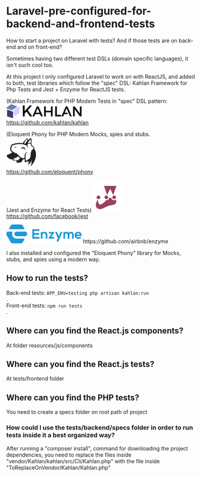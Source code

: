 # Laravel-pre-configured-for-backend-and-frontend-tests
How to start a project on Laravel with tests? And if those tests are on back-end and on front-end? 
   
Sometimes having two different test DSLs (domain specific languages), it isn't such cool too.  
  
At this project I only configured Laravel to work on with ReactJS, and added to both, test libraries which follow the "spec" DSL: Kahlan Framework for Php Tests and Jest + Enzyme for ReactJS tests.  
  
(Kahlan Framework for PHP Modern Tests in "spec" DSL pattern:
<img src="https://github.com/LukasTsunami/Laravel-pre-configured-for-backend-and-frontend-tests/blob/master/public/assets/kahlan.png?raw=true" width="200" />  
https://github.com/kahlan/kahlan  

(Eloquent Phony for PHP Modern Mocks, spies and stubs.  
<img src="https://github.com/LukasTsunami/Laravel-pre-configured-for-backend-and-frontend-tests/blob/master/public/assets/phony.png?raw=true" width="80" />  
https://github.com/eloquent/phony  
    
(Jest and Enzyme for React Tests) 
<img src="https://github.com/LukasTsunami/Laravel-pre-configured-for-backend-and-frontend-tests/blob/master/public/assets/jest.png?raw=true" width="80" />  
https://github.com/facebook/jest  
  
<img src="https://github.com/LukasTsunami/Laravel-pre-configured-for-backend-and-frontend-tests/blob/master/public/assets/enzyme.png" width="200" />  
https://github.com/airbnb/enzyme  

I also installed and configured the "Eloquent Phony" library for Mocks, stubs, and spies using a modern way.  

## How to run the tests?
Back-end tests: `APP_ENV=testing php artisan kahlan:run`  
.  
Front-end tests: `npm run tests`  
.
## Where can you find the React.js components?
At folder resources/js/components

## Where can you find the React.js tests?
At tests/frontend folder

## Where can you find the PHP tests?
You need to create a specs folder on root path of project  
### How could I use the tests/backend/specs folder in order to run tests inside it a best organized way?  
After running a "composer install", command for downloading the project dependencies, you need to replace the files inside "vendor/Kahlan/kahlan/src/Cli/Kahlan.php" with the file inside "ToReplaceOnVendor/Kahlan/Kahlan.php"   

